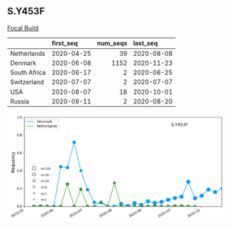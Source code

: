 

## S.Y453F
[Focal Build](https://nextstrain.org/groups/neherlab/ncov/S.Y453F?f_region=Europe)

|              | first_seq   |   num_seqs | last_seq   |
|:-------------|:------------|-----------:|:-----------|
| Netherlands  | 2020-04-25  |         39 | 2020-08-08 |
| Denmark      | 2020-06-08  |       1152 | 2020-11-23 |
| South Africa | 2020-06-17  |          2 | 2020-06-25 |
| Switzerland  | 2020-07-07  |          2 | 2020-07-07 |
| USA          | 2020-08-07  |         18 | 2020-10-01 |
| Russia       | 2020-08-11  |          2 | 2020-08-20 |

![Overall trends S.Y453F](/overall_trends_figures/overall_trends_S.Y453F.png)